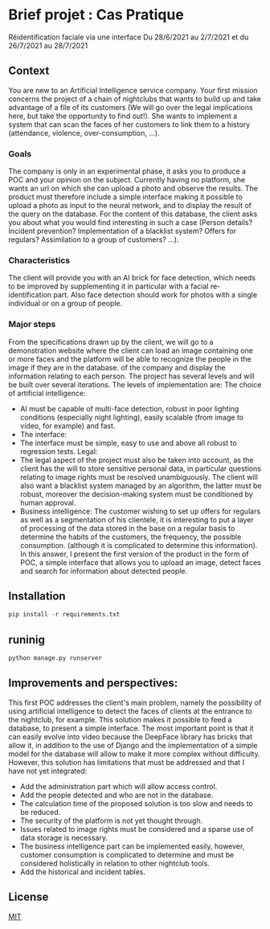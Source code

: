# Brief projet : Cas Pratique 
Réidentification faciale via une interface
Du 28/6/2021 au 2/7/2021 et du 26/7/2021 au 28/7/2021


## Context

You are new to an Artificial Intelligence service company.
Your first mission concerns the project of a chain of nightclubs that wants to build up and take advantage of a file of its customers (We will go over the legal implications here, but take the opportunity to find out!).
She wants to implement a system that can scan the faces of her customers to link them to a history (attendance, violence, over-consumption, ...).


### Goals
The company is only in an experimental phase, it asks you to produce a POC and your opinion on the subject. Currently having no platform, she wants an url on which she can upload a photo and observe the results.
The product must therefore include a simple interface making it possible to upload a photo as input to the neural network, and to display the result of the query on the database. For the content of this database, the client asks you about what you would find interesting in such a case (Person details? Incident prevention? Implementation of a blacklist system? Offers for regulars? Assimilation to a group of customers? ...).
### Characteristics
The client will provide you with an AI brick for face detection, which needs to be improved by supplementing it in particular with a facial re-identification part.
Also face detection should work for photos with a single individual or on a group of people.
### Major steps
From the specifications drawn up by the client, we will go to a demonstration website where the client can load an image containing one or more faces and the platform will be able to recognize the people in the image if they are in the database. of the company and display the information relating to each person.
The project has several levels and will be built over several iterations. The levels of implementation are:
The choice of artificial intelligence:
* AI must be capable of multi-face detection, robust in poor lighting conditions (especially night lighting), easily scalable (from image to video, for example) and fast.
* The interface:
* The interface must be simple, easy to use and above all robust to regression tests.
Legal:
* The legal aspect of the project must also be taken into account, as the client has the will to store sensitive personal data, in particular questions relating to image rights must be resolved unambiguously. The client will also want a blacklist system managed by an algorithm, the latter must be robust, moreover the decision-making system must be conditioned by human approval.
* Business intelligence:
The customer wishing to set up offers for regulars as well as a segmentation of his clientele, it is interesting to put a layer of processing of the data stored in the base on a regular basis to determine the habits of the customers, the frequency, the possible consumption. (although it is complicated to determine this information).
In this answer, I present the first version of the product in the form of POC, a simple interface that allows you to upload an image, detect faces and search for information about detected people.

## Installation

```python
pip install -r requirements.txt

```

## runinig
```python
python manage.py runserver

```

## Improvements and perspectives:
This first POC addresses the client's main problem, namely the possibility of using artificial intelligence to detect the faces of clients at the entrance to the nightclub, for example. This solution makes it possible to feed a database, to present a simple interface. The most important point is that it can easily evolve into video because the DeepFace library has bricks that allow it, in addition to the use of Django and the implementation of a simple model for the database will allow to make it more complex without difficulty.
However, this solution has limitations that must be addressed and that I have not yet integrated:
* Add the administration part which will allow access control.
* Add the people detected and who are not in the database.
* The calculation time of the proposed solution is too slow and needs to be reduced.
* The security of the platform is not yet thought through.
* Issues related to image rights must be considered and a sparse use of data storage is necessary.
* The business intelligence part can be implemented easily, however, customer consumption is complicated to determine and must be considered holistically in relation to other nightclub tools.
* Add the historical and incident tables.

## License
[MIT](https://choosealicense.com/licenses/mit/)
